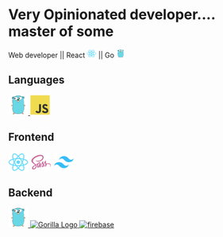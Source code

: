 # Very Opinionated developer.... master of some

Web developer || React   <img src="https://raw.githubusercontent.com/devicons/devicon/master/icons/react/react-original.svg" alt="react" width="19" height="17"/>
|| Go   <img src="https://raw.githubusercontent.com/devicons/devicon/master/icons/go/go-original.svg" alt="python" width="19" height="17"/>

## Languages
<a href="#">
  <img src="https://raw.githubusercontent.com/devicons/devicon/master/icons/go/go-original.svg" alt="python" width="40" height="40"/>
  <img src="https://raw.githubusercontent.com/devicons/devicon/master/icons/javascript/javascript-original.svg" alt="javascript" width="40" height="40"/>
</a>

## Frontend
<a style="display:flex ; flex-direction:row ; gap:6px ; " href="#">
  <img src="https://raw.githubusercontent.com/devicons/devicon/master/icons/react/react-original.svg" alt="react" width="40" height="40"/>
  <img src="https://raw.githubusercontent.com/devicons/devicon/master/icons/sass/sass-original.svg" alt="sass" width="40" height="40"/>
  <img src="https://raw.githubusercontent.com/devicons/devicon/master/icons/tailwindcss/tailwindcss-plain.svg" alt="tailwind" width="40" height="40"/>
</a>

## Backend
<a href="#">
<img src="https://raw.githubusercontent.com/devicons/devicon/master/icons/go/go-original.svg" alt="python" width="40" height="40"/>
 <img src="https://github.com/gorilla/.github/assets/53367916/d92caabf-98e0-473e-bfbf-ab554ba435e5"
         alt="Gorilla Logo" width="40" height="40"/>
<img src="https://www.vectorlogo.zone/logos/firebase/firebase-icon.svg" alt="firebase" width="40" height="40"/>
</a>
